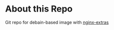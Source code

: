 # About this Repo

Git repo for debain-based image with [nginx-extras](https://packages.debian.org/jessie/nginx-extras)

